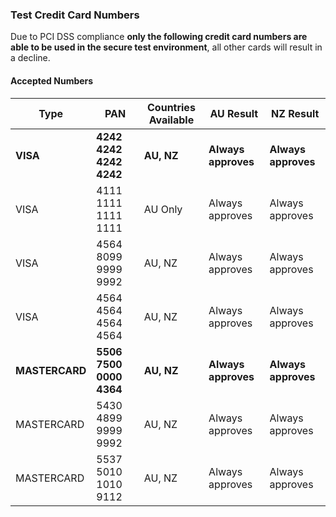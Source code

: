 ### Test Credit Card Numbers

Due to PCI DSS compliance **only the following credit card numbers are able to be used in the secure test environment**, all other cards will result in a decline.

#### Accepted Numbers
|Type|PAN|Countries Available|AU Result|NZ Result|
|----|---|-------------------|---------|---------|
|**VISA**|**4242 4242 4242 4242**|**AU, NZ**|**Always approves**|**Always approves**|
|VISA|4111 1111 1111 1111|AU Only|Always approves|Always approves|
|VISA|4564 8099 9999 9992|AU, NZ|Always approves|Always approves|
|VISA|4564 4564 4564 4564|AU, NZ|Always approves|Always approves|
|**MASTERCARD**|**5506 7500 0000 4364**|**AU, NZ**|**Always approves**|**Always approves**|
|MASTERCARD|5430 4899 9999 9992|AU, NZ|Always approves|Always approves|
|MASTERCARD|5537 5010 1010 9112|AU, NZ|Always approves|Always approves|

<!-- #### NZ CVV Values and Outcomes

NZ allows some cards to dynamically return different test results. The following CVV values can be used against NZ to force certain test outcomes.

|CVV Code|NZ Response Code|
|--------|-----------------|
|100|M (Matched)|
|200|N (Not Matched)|
|300|P (Not Processed)|
|400|S (Suspicious)|
|500|I (Issuer Not Registered)|
|Other number|U (Unsupported)| -->
